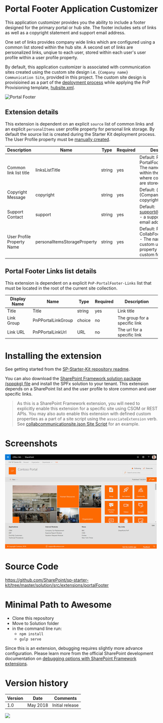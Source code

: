 # Portal Footer Application Customizer

This application customizer provides you the ability to include a footer designed for the primary portal or hub site. The footer includes sets of links as well as a copyright statement and support email address.

One set of links provides company wide links which are configured using a common list stored within the hub site. A second set of links are personalized links, unqiue to each user, stored within each user's user profile within a user profile property.

By default, this application customizer is associated with communication sites created using the custom site design i.e. `{Company name} Communication Site`, provided in this project. The custom site design is provisioined as a part of the [deployment process](../../provisioning) while applying the PnP Provisioning template, [hubsite.xml](../../provisioning/hubsite.xml).

![Portal Footer](../../assets/images/components/ext-portal-footer.gif)




## Extension details

This extension is dependent on an explicit `source` list of common links and an explicit `personalItems` user profile property for personal link storage. By default the source list is created during the Starter Kit deployment process. The User Profile property must be [manually created](../../documentation/tenant-settings.md#create-a-custom-property-in-the-user-profile-service).

| Description | Name | Type | Required | Description |
| ---- | ---- | ---- | ---- | ---- |
| Common link list title | linksListTitle | string | yes | Default: PnP-PortalFooter-Links - The name of the list within the current site where common links are stored |
| Copyright Message | copyright | string | yes | Default: (c) Copyright {Company}, 2018 - a copyright message |
| Support Contact | support | string | yes | Default: support@contoso.com - a support or contact email address |
| User Profile Property Name | personalItemsStorageProperty | string | yes | Default: PnP-CollabFooter-MyLinks - The name of the custom user profile property used to store custom footer links |



## Portal Footer Links list details

This extension is dependent on a explicit `PnP-PortalFooter-Links` list that must be located in the root of the current site collection.

| Display Name | Name | Type | Required | Description |
| ---- | ---- | ---- | ---- | ---- |
| Title | Title | string | yes | Link title |
| Link Group | PnPPortalLinkGroup | choice | no | The group for a specific link |
| Link URL| PnPPortalLinkUrl | URL | no | The url for a specific link |



# Installing the extension

See getting started from the [SP-Starter-Kit repository readme](https://github.com/SharePoint/sp-starter-kit).

You can also download the [SharePoint Framework solution package (spppkg) file](https://github.com/SharePoint/sp-starter-kit/blob/master/package/sharepoint-starter-kit.sppkg) and install the SPFx solution to your tenant. This extension depends on a SharePoint list and the user profile to store common and user specific links.

> As this is a SharePoint Framework extension, you will need to explicitly enable this extension for a specific site using CSOM or REST APIs. You may also auto enable this extension with defined custom properties as a part of a site script using the `associateExtension` verb. See [collabcommunicationsite.json Site Script](../../provisioning/resources/collabcommunicationsite.json) for an example.

# Screenshots

![Portal Footer](../../assets/images/components/ext-portal-footer.png)

# Source Code

https://github.com/SharePoint/sp-starter-kit/tree/master/solution/src/extensions/portalFooter

# Minimal Path to Awesome

- Clone this repository
- Move to Solution folder
- in the command line run:
  - `npm install`
  - `gulp serve`

Since this is an extension, debugging requires slightly more advance configuration. Please learn more from the official SharePoint development documentation on [debugging options with SharePoint Framework extensions](https://docs.microsoft.com/en-us/sharepoint/dev/spfx/debug-modern-pages).

# Version history

Version|Date|Comments
-------|----|--------
1.0|May 2018|Initial release


![](https://telemetry.sharepointpnp.com/sp-starter-kit/documentation/components/ext-portal-footer)
